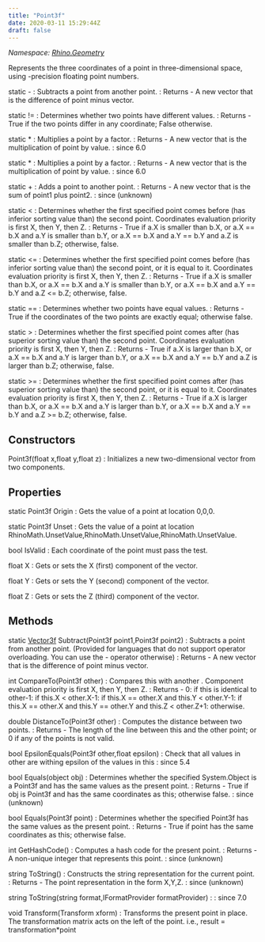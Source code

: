 ```yaml
---
title: "Point3f"
date: 2020-03-11 15:29:44Z
draft: false
---
```


*Namespace: [Rhino.Geometry](../)*

Represents the three coordinates of a point in three-dimensional space,
   using -precision floating point numbers.

static -
: Subtracts a point from another point.
: Returns - A new vector that is the difference of point minus vector.

static !=
: Determines whether two points have different values.
: Returns - True if the two points differ in any coordinate; False otherwise.

static *
: Multiplies a point by a factor.
: Returns - A new vector that is the multiplication of point by value.
: since 6.0

static *
: Multiplies a point by a factor.
: Returns - A new vector that is the multiplication of point by value.
: since 6.0

static +
: Adds a point to another point.
: Returns - A new vector that is the sum of point1 plus point2.
: since (unknown)

static <
: Determines whether the first specified point comes before (has inferior sorting value than) the second point.
     Coordinates evaluation priority is first X, then Y, then Z.
: Returns - True if a.X is smaller than b.X,
     or a.X == b.X and a.Y is smaller than b.Y,
     or a.X == b.X and a.Y == b.Y and a.Z is smaller than b.Z;
     otherwise, false.

static <=
: Determines whether the first specified point comes before
     (has inferior sorting value than) the second point, or it is equal to it.
     Coordinates evaluation priority is first X, then Y, then Z.
: Returns - True if a.X is smaller than b.X,
     or a.X == b.X and a.Y is smaller than b.Y,
     or a.X == b.X and a.Y == b.Y and a.Z <= b.Z;
     otherwise, false.

static ==
: Determines whether two points have equal values.
: Returns - True if the coordinates of the two points are exactly equal; otherwise false.

static >
: Determines whether the first specified point comes after (has superior sorting value than) the second point.
     Coordinates evaluation priority is first X, then Y, then Z.
: Returns - True if a.X is larger than b.X,
     or a.X == b.X and a.Y is larger than b.Y,
     or a.X == b.X and a.Y == b.Y and a.Z is larger than b.Z;
     otherwise, false.

static >=
: Determines whether the first specified point comes after
     (has superior sorting value than) the second point, or it is equal to it.
     Coordinates evaluation priority is first X, then Y, then Z.
: Returns - True if a.X is larger than b.X,
     or a.X == b.X and a.Y is larger than b.Y,
     or a.X == b.X and a.Y == b.Y and a.Z >= b.Z;
     otherwise, false.
## Constructors

Point3f(float x,float y,float z)
: Initializes a new two-dimensional vector from two components.
## Properties

static Point3f Origin
: Gets the value of a point at location 0,0,0.

static Point3f Unset
: Gets the value of a point at location RhinoMath.UnsetValue,RhinoMath.UnsetValue,RhinoMath.UnsetValue.

bool IsValid
: Each coordinate of the point must pass the  test.

float X
: Gets or sets the X (first) component of the vector.

float Y
: Gets or sets the Y (second) component of the vector.

float Z
: Gets or sets the Z (third) component of the vector.
## Methods

static [Vector3f](/rhinocommon/rhino/geometry/vector3f/) Subtract(Point3f point1,Point3f point2)
: Subtracts a point from another point.
     (Provided for languages that do not support operator overloading. You can use the - operator otherwise)
: Returns - A new vector that is the difference of point minus vector.

int CompareTo(Point3f other)
: Compares this  with another .
     Component evaluation priority is first X, then Y, then Z.
: Returns - 0: if this is identical to other-1: if this.X < other.X-1: if this.X == other.X and this.Y < other.Y-1: if this.X == other.X and this.Y == other.Y and this.Z < other.Z+1: otherwise.

double DistanceTo(Point3f other)
: Computes the distance between two points.
: Returns - The length of the line between this and the other point; or 0 if any of the points is not valid.

bool EpsilonEquals(Point3f other,float epsilon)
: Check that all values in other are withing epsilon of the values in this
: since 5.4

bool Equals(object obj)
: Determines whether the specified System.Object is a Point3f and has the same values as the present point.
: Returns - True if obj is Point3f and has the same coordinates as this; otherwise false.
: since (unknown)

bool Equals(Point3f point)
: Determines whether the specified Point3f has the same values as the present point.
: Returns - True if point has the same coordinates as this; otherwise false.

int GetHashCode()
: Computes a hash code for the present point.
: Returns - A non-unique integer that represents this point.
: since (unknown)

string ToString()
: Constructs the string representation for the current point.
: Returns - The point representation in the form X,Y,Z.
: since (unknown)

string ToString(string format,IFormatProvider formatProvider)
: 
: since 7.0

void Transform(Transform xform)
: Transforms the present point in place. The transformation matrix acts on the left of the point. i.e.,
     result = transformation*point
